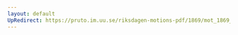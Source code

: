 ```yaml
---
layout: default
UpRedirect: https://pruto.im.uu.se/riksdagen-motions-pdf/1869/mot_1869__ak__210/mot_1869__ak__210-001.pdf
---
```

